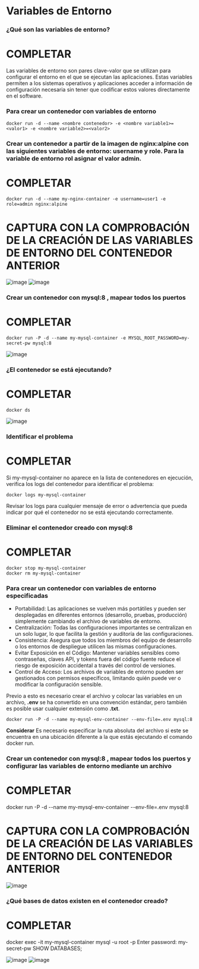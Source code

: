 # Variables de Entorno
### ¿Qué son las variables de entorno?
# COMPLETAR
Las variables de entorno son pares clave-valor que se utilizan para configurar el entorno en el que se ejecutan las aplicaciones. Estas variables permiten a los sistemas operativos y aplicaciones acceder a información de configuración necesaria sin tener que codificar estos valores directamente en el software. 

### Para crear un contenedor con variables de entorno

```
docker run -d --name <nombre contenedor> -e <nombre variable1>=<valor1> -e <nombre variable2>=<valor2>
```

### Crear un contenedor a partir de la imagen de nginx:alpine con las siguientes variables de entorno: username y role. Para la variable de entorno rol asignar el valor admin.

# COMPLETAR

```
docker run -d --name my-nginx-container -e username=user1 -e role=admin nginx:alpine
```

# CAPTURA CON LA COMPROBACIÓN DE LA CREACIÓN DE LAS VARIABLES DE ENTORNO DEL CONTENEDOR ANTERIOR

![image](https://github.com/MaxCar31/2024A-ISWD633-GR1/assets/141116497/b313a2fa-04ba-4e96-a42a-b3c2283e8df4)
![image](https://github.com/MaxCar31/2024A-ISWD633-GR1/assets/141116497/e48faca8-9338-4343-8802-128daaf73f0f)


### Crear un contenedor con mysql:8 , mapear todos los puertos
# COMPLETAR

```
docker run -P -d --name my-mysql-container -e MYSQL_ROOT_PASSWORD=my-secret-pw mysql:8
```
![image](https://github.com/MaxCar31/2024A-ISWD633-GR1/assets/141116497/f7622096-93a6-4b4b-a528-115922f53f2c)


### ¿El contenedor se está ejecutando?
# COMPLETAR

```
docker ds
```
![image](https://github.com/MaxCar31/2024A-ISWD633-GR1/assets/141116497/be15c06d-81d9-4c81-9f41-71bbcea20e50)


### Identificar el problema
# COMPLETAR

Si my-mysql-container no aparece en la lista de contenedores en ejecución, verifica los logs del contenedor para identificar el problema:

```
docker logs my-mysql-container
```

Revisar los logs para cualquier mensaje de error o advertencia que pueda indicar por qué el contenedor no se está ejecutando correctamente. 

### Eliminar el contenedor creado con mysql:8 
# COMPLETAR

```
docker stop my-mysql-container
docker rm my-mysql-container
```


### Para crear un contenedor con variables de entorno especificadas
- Portabilidad: Las aplicaciones se vuelven más portátiles y pueden ser desplegadas en diferentes entornos (desarrollo, pruebas, producción) simplemente cambiando el archivo de variables de entorno.
- Centralización: Todas las configuraciones importantes se centralizan en un solo lugar, lo que facilita la gestión y auditoría de las configuraciones.
- Consistencia: Asegura que todos los miembros del equipo de desarrollo o los entornos de despliegue utilicen las mismas configuraciones.
- Evitar Exposición en el Código: Mantener variables sensibles como contraseñas, claves API, y tokens fuera del código fuente reduce el riesgo de exposición accidental a través del control de versiones.
- Control de Acceso: Los archivos de variables de entorno pueden ser gestionados con permisos específicos, limitando quién puede ver o modificar la configuración sensible.

Previo a esto es necesario crear el archivo y colocar las variables en un archivo, **.env** se ha convertido en una convención estándar, pero también es posible usar cualquier extensión como **.txt**.

```
docker run -P -d --name my-mysql-env-container --env-file=.env mysql:8
```


**Considerar**
Es necesario especificar la ruta absoluta del archivo si este se encuentra en una ubicación diferente a la que estás ejecutando el comando docker run.

### Crear un contenedor con mysql:8 , mapear todos los puertos y configurar las variables de entorno mediante un archivo
# COMPLETAR
docker run -P -d --name my-mysql-env-container --env-file=.env mysql:8
# CAPTURA CON LA COMPROBACIÓN DE LA CREACIÓN DE LAS VARIABLES DE ENTORNO DEL CONTENEDOR ANTERIOR 

![image](https://github.com/MaxCar31/2024A-ISWD633-GR1/assets/141116497/ea72b6c3-5dc4-4293-84ab-92df3717e076)

### ¿Qué bases de datos existen en el contenedor creado?
# COMPLETAR

docker exec -it my-mysql-container mysql -u root -p
Enter password: my-secret-pw
SHOW DATABASES;

![image](https://github.com/MaxCar31/2024A-ISWD633-GR1/assets/141116497/d4cc000e-48f7-40f8-b2df-1e6311ca3c9c)
![image](https://github.com/MaxCar31/2024A-ISWD633-GR1/assets/141116497/abb5eece-b63e-419e-9e89-8cc11c611171)



